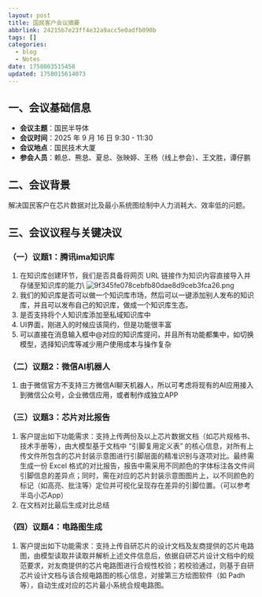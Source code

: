 ```yaml
---
layout: post
title: 国民客户会议摘要
abbrlink: 24215b7e23ff4e32a9acc5e0adfb090b
tags: []
categories:
  - blog
  - Notes
date: 1758003515458
updated: 1758015614073
---
```


## 一、会议基础信息

- **会议主题**：国民半导体
- **会议时间**：2025 年 9 月 16 日 9:30 - 11:30
- **会议地点**：国民技术大厦
- **参会人员**：赖总、<span style="color: #000000;">熊总</span>、夏总、张映婷、王杨（线上参会）、王文胜，谭仔鹏

## 二、会议背景

<span style="color: rgba(0, 0, 0, 0.85);">解决国民客户在芯片数据对比及最小系统图绘制中人力消耗大、效率低的问题。</span>

## 三、会议议程与关键决议

### （一）议题1：腾讯ima知识库

1. <span style="color: rgba(0, 0, 0, 0.85);">在知识库创建环节，我们是否具备将网页 URL 链接作为知识内容直接导入并存储至知识库的能力</span>\ <span style="color: rgba(0, 0, 0, 0.85);">![9f345fe078cebfb80dae8d9ceb3fca26.png](/resources/a2a5b59865144c93b09074dbda37bb7e.png)</span>
2. 我们的知识库是否可以做一个知识库市场，然后可以一键添加别人发布的知识库，并且可以发布自己的知识库，做成一个知识库生态。
3. 是否支持将个人知识库添加至私域知识库中
4. UI界面，刚进入的时候应该简约，但是功能很丰富
5. 可以直接在消息输入框中@对应的知识库提问，并且所有功能都集中，如切换模型，选择知识库等减少用户使用成本与操作复杂

### （二）议题2：微信AI机器人

1. 由于微信官方不支持三方微信AI聊天机器人，所以可考虑将现有的AI应用接入到微信公众号，企业微信应用，或者制作成独立APP

### （三）议题3：芯片对比报告

1. <span style="color: rgba(0, 0, 0, 0.85);">客户提出如下功能需求：支持上传两份及以上芯片数据文档（如芯片规格书、技术手册等），由大模型基于文档中 “引脚复用定义表” 的核心信息，对所有上传文件所包含的芯片封装示意图进行引脚层面的精准识别与逐项对比。最终需生成一份 Excel 格式的对比报告，报告中需采用不同颜色的字体标注各文件间引脚信息的差异点；同时，需在对应的芯片封装示意图图片上，以不同颜色的标记（如高亮、批注等）定位并可视化呈现存在差异的引脚位置。（可以参考 半岛小芯App）</span>
2. <span style="color: rgba(0, 0, 0, 0.85);">在文档对比最后生成对比总结</span>

### （四）议题4：电路图生成

1. <span style="color: rgba(0, 0, 0, 0.85);">客户提出如下功能需求：支持上传自研芯片的设计文档及友商提供的芯片电路图，由模型读取并读取并解析上述文件信息后，依据自研芯片设计文档中的规范要求，对友商提供的芯片电路图进行合规性校验；若校验通过，则基于自研芯片设计文档与该合规电路图的核心信息，对接第三方绘图软件（如 Padh 等），自动生成对应的芯片最小系统合规电路图。</span>
